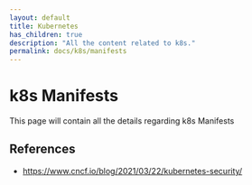 ```yaml
---
layout: default
title: Kubernetes
has_children: true
description: "All the content related to k8s."
permalink: docs/k8s/manifests
---
```


# k8s Manifests
This page will contain all the details regarding k8s Manifests
## References
* https://www.cncf.io/blog/2021/03/22/kubernetes-security/